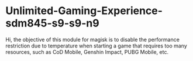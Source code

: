 # Unlimited-Gaming-Experience-sdm845-s9-s9-n9
Hi, the objective of this module for magisk is to disable the performance restriction due to temperature when starting a game that requires too many resources, such as CoD Mobile, Genshin Impact, PUBG Mobile, etc.
